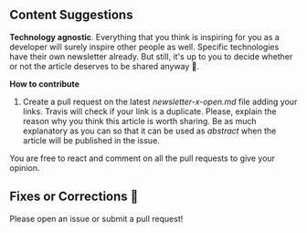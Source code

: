 ## Content Suggestions

**Technology agnostic**. Everything that you think is inspiring for you as a developer will surely inspire other people as well. Specific technologies have their own newsletter already. But still, it's up to you to decide whether or not the article deserves to be shared anyway :open_hands:.

**How to contribute**

1. Create a pull request on the latest _newsletter-x-open.md_ file adding your links. Travis will check if your link is a duplicate. Please, explain the reason why you think this article is worth sharing. Be as much explanatory as you can so that it can be used as _abstract_ when the article will be published in the issue.

You are free to react and comment on all the pull requests to give your opinion.


## Fixes or Corrections :bug:

Please open an issue or submit a pull request!
